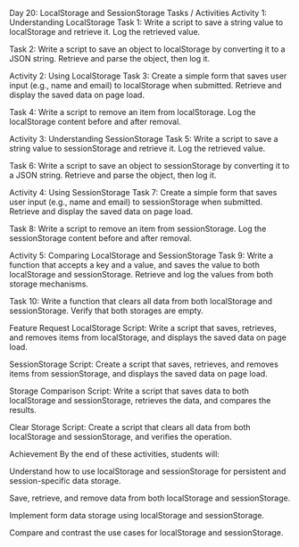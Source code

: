 
Day 20: LocalStorage and SessionStorage
Tasks / Activities
Activity 1: Understanding LocalStorage
Task 1: Write a script to save a string value to localStorage and retrieve it. Log the retrieved value.

Task 2: Write a script to save an object to localStorage by converting it to a JSON string. Retrieve and parse the object, then log it.

Activity 2: Using LocalStorage
Task 3: Create a simple form that saves user input (e.g., name and email) to localStorage when submitted. Retrieve and display the saved data on page load.

Task 4: Write a script to remove an item from localStorage. Log the localStorage content before and after removal.

Activity 3: Understanding SessionStorage
Task 5: Write a script to save a string value to sessionStorage and retrieve it. Log the retrieved value.

Task 6: Write a script to save an object to sessionStorage by converting it to a JSON string. Retrieve and parse the object, then log it.

Activity 4: Using SessionStorage
Task 7: Create a simple form that saves user input (e.g., name and email) to sessionStorage when submitted. Retrieve and display the saved data on page load.

Task 8: Write a script to remove an item from sessionStorage. Log the sessionStorage content before and after removal.

Activity 5: Comparing LocalStorage and SessionStorage
Task 9: Write a function that accepts a key and a value, and saves the value to both localStorage and sessionStorage. Retrieve and log the values from both storage mechanisms.

Task 10: Write a function that clears all data from both localStorage and sessionStorage. Verify that both storages are empty.

Feature Request
LocalStorage Script: Write a script that saves, retrieves, and removes items from localStorage, and displays the saved data on page load.

SessionStorage Script: Create a script that saves, retrieves, and removes items from sessionStorage, and displays the saved data on page load.

Storage Comparison Script: Write a script that saves data to both localStorage and sessionStorage, retrieves the data, and compares the results.

Clear Storage Script: Create a script that clears all data from both localStorage and sessionStorage, and verifies the operation.

Achievement
By the end of these activities, students will:

Understand how to use localStorage and sessionStorage for persistent and session-specific data storage.

Save, retrieve, and remove data from both localStorage and sessionStorage.

Implement form data storage using localStorage and sessionStorage.

Compare and contrast the use cases for localStorage and sessionStorage.